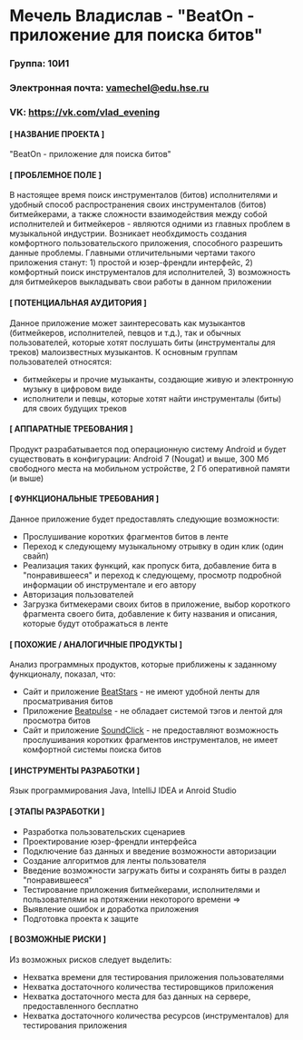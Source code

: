 Мечель Владислав - "BeatOn - приложение для поиска битов"
=========================================================
### Группа: 10И1
### Электронная почта: vamechel@edu.hse.ru
### VK: https://vk.com/vlad_evening
#### [ НАЗВАНИЕ ПРОЕКТА ]
"BeatOn - приложение для поиска битов"
#### [ ПРОБЛЕМНОЕ ПОЛЕ ] 
В настоящее время поиск инструменталов (битов) исполнителями и удобный способ распространения своих инструменталов (битов) битмейкерами, а также сложности взаимодействия между собой исполнителей и битмейкеров - являются одними из главных проблем в музыкальной индустрии. Возникает необхдимость создания комфортного пользовательского приложения, способного разрешить данные проблемы. Главными отличительными чертами такого приложения станут: 1) простой и юзер-френдли интерфейс, 2) комфортный поиск инструменталов для исполнителей, 3) возможность для битмейкеров выкладывать свои работы в данном приложении
#### [ ПОТЕНЦИАЛЬНАЯ АУДИТОРИЯ ]
Данное приложение может заинтересовать как музыкантов (битмейкеров, исполнителей, певцов и т.д.), так и обычных пользователей, которые хотят послушать биты (инструменталы для треков) малоизвестных музыкантов. 
К основным группам пользователей относятся:
* битмейкеры и прочие музыканты, создающие живую и электронную музыку в цифровом виде
* исполнители и певцы, которые хотят найти инструменталы (биты) для своих будущих треков
#### [ АППАРАТНЫЕ ТРЕБОВАНИЯ ]
Продукт разрабатывается под операционную систему Android и будет существовать в конфигурации: Android 7 (Nougat) и выше, 300 Мб свободного места на мобильном устройстве, 2 Гб оперативной памяти (и выше)
#### [ ФУНКЦИОНАЛЬНЫЕ ТРЕБОВАНИЯ ]
Данное приложение будет предоставлять следующие возможности:
* Прослушивание коротких фрагментов битов в ленте
* Переход к следующему музыкальному отрывку в один клик (один свайп)
* Реализация таких функций, как пропуск бита, добавление бита в "понравившееся" и переход к следующему,
 просмотр подробной информации об инструментале и его автору
* Авторизация пользователей
* Загрузка битмекерами своих битов в приложение, выбор короткого фрагмента своего бита, добавление к биту названия и описания, которые будут отображаться в ленте
#### [ ПОХОЖИЕ / АНАЛОГИЧНЫЕ ПРОДУКТЫ ]
Анализ программных продуктов, которые приближены к заданному функционалу, показал, что:
* Сайт и приложение [BeatStars](https://www.beatstars.com/) - не имеют удобной ленты для просматривания битов
* Приложение [Beatpulse](https://beatpulse.co/) - не обладает системой тэгов и лентой для просмотра битов
* Сайт и приложение [SoundClick](https://www.soundclick.com/) - не предоставляют возможность прослушивания коротких фрагментов инструменталов, не имеет комфортной системы поиска битов
#### [ ИНСТРУМЕНТЫ РАЗРАБОТКИ ]
Язык программирования Java, IntelliJ IDEA и Anroid Studio
#### [ ЭТАПЫ РАЗРАБОТКИ ]
* Разработка пользовательских сценариев
* Проектирование юзер-френдли интерфейса
* Подключение баз данных и введение возможности авторизации
* Создание алгоритмов для ленты пользователя
* Введение возможности загружать биты и сохранять биты в раздел "понравившееся"
* Тестирование приложения битмейкерами, исполнителями и пользователями на протяжении некоторого времени => 
* Выявление ошибок и доработка приложения
* Подготовка проекта к защите
#### [ ВОЗМОЖНЫЕ РИСКИ ]
Из возможных рисков следует выделить:
* Нехватка времени для тестирования приложения пользователями
* Нехватка достаточного количества тестировщиков приложения
* Нехватка достаточного места для баз данных на сервере, предоставленного бесплатно
* Нехватка достаточного количества ресурсов (инструменталов) для тестирования приложения
